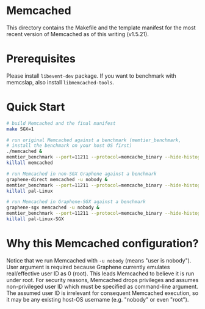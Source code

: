 # Memcached

This directory contains the Makefile and the template manifest for the most
recent version of Memcached as of this writing (v1.5.21).

# Prerequisites

Please install `libevent-dev` package. If you want to benchmark with memcslap,
also install `libmemcached-tools`.

# Quick Start

```sh
# build Memcached and the final manifest
make SGX=1

# run original Memcached against a benchmark (memtier_benchmark,
# install the benchmark on your host OS first)
./memcached &
memtier_benchmark --port=11211 --protocol=memcache_binary --hide-histogram
killall memcached

# run Memcached in non-SGX Graphene against a benchmark
graphene-direct memcached -u nobody &
memtier_benchmark --port=11211 --protocol=memcache_binary --hide-histogram
killall pal-Linux

# run Memcached in Graphene-SGX against a benchmark
graphene-sgx memcached -u nobody &
memtier_benchmark --port=11211 --protocol=memcache_binary --hide-histogram
killall pal-Linux-SGX
```

# Why this Memcached configuration?

Notice that we run Memcached with `-u nobody` (means "user is nobody"). User
argument is required because Graphene currently emulates real/effective user ID
as 0 (root). This leads Memcached to believe it is run under root. For security
reasons, Memcached drops privileges and assumes non-privileged user ID which
must be specified as command-line argument. The assumed user ID is irrelevant
for consequent Memcached execution, so it may be any existing host-OS username
(e.g.  "nobody" or even "root").
